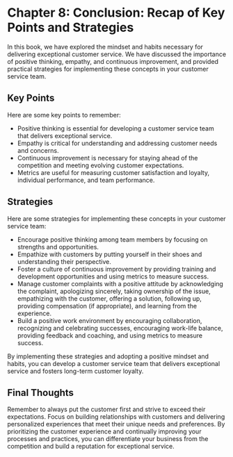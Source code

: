Chapter 8: Conclusion: Recap of Key Points and Strategies
=========================================================

In this book, we have explored the mindset and habits necessary for delivering exceptional customer service. We have discussed the importance of positive thinking, empathy, and continuous improvement, and provided practical strategies for implementing these concepts in your customer service team.

Key Points
----------

Here are some key points to remember:

* Positive thinking is essential for developing a customer service team that delivers exceptional service.
* Empathy is critical for understanding and addressing customer needs and concerns.
* Continuous improvement is necessary for staying ahead of the competition and meeting evolving customer expectations.
* Metrics are useful for measuring customer satisfaction and loyalty, individual performance, and team performance.

Strategies
----------

Here are some strategies for implementing these concepts in your customer service team:

* Encourage positive thinking among team members by focusing on strengths and opportunities.
* Empathize with customers by putting yourself in their shoes and understanding their perspective.
* Foster a culture of continuous improvement by providing training and development opportunities and using metrics to measure success.
* Manage customer complaints with a positive attitude by acknowledging the complaint, apologizing sincerely, taking ownership of the issue, empathizing with the customer, offering a solution, following up, providing compensation (if appropriate), and learning from the experience.
* Build a positive work environment by encouraging collaboration, recognizing and celebrating successes, encouraging work-life balance, providing feedback and coaching, and using metrics to measure success.

By implementing these strategies and adopting a positive mindset and habits, you can develop a customer service team that delivers exceptional service and fosters long-term customer loyalty.

Final Thoughts
--------------

Remember to always put the customer first and strive to exceed their expectations. Focus on building relationships with customers and delivering personalized experiences that meet their unique needs and preferences. By prioritizing the customer experience and continually improving your processes and practices, you can differentiate your business from the competition and build a reputation for exceptional service.
